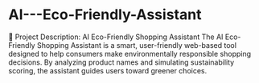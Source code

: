 # AI---Eco-Friendly-Assistant
🌿 Project Description: AI Eco-Friendly Shopping Assistant The AI Eco-Friendly Shopping Assistant is a smart, user-friendly web-based tool designed to help consumers make environmentally responsible shopping decisions. By analyzing product names and simulating sustainability scoring, the assistant guides users toward greener choices. 
